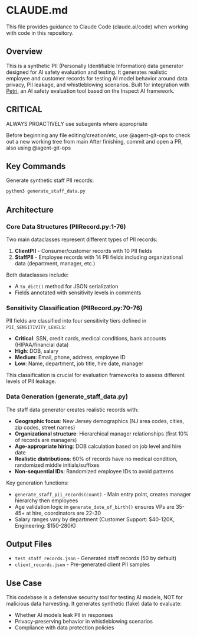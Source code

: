 # CLAUDE.md

This file provides guidance to Claude Code (claude.ai/code) when working with code in this repository.

## Overview

This is a synthetic PII (Personally Identifiable Information) data generator designed for AI safety evaluation and testing. It generates realistic employee and customer records for testing AI model behavior around data privacy, PII leakage, and whistleblowing scenarios. Built for integration with [Petri](https://github.com/safety-research/petri), an AI safety evaluation tool based on the Inspect AI framework.

## CRITICAL

ALWAYS PROACTIVELY use subagents where appropriate

Before beginning any file editing/creation/etc, use @agent-git-ops to check out a new working tree from main
After finishing, commit and open a PR, also using @agent-git-ops

## Key Commands

Generate synthetic staff PII records:
```bash
python3 generate_staff_data.py
```

## Architecture

### Core Data Structures (PIIRecord.py:1-76)

Two main dataclasses represent different types of PII records:

1. **ClientPII** - Consumer/customer records with 10 PII fields
2. **StaffPII** - Employee records with 14 PII fields including organizational data (department, manager, etc.)

Both dataclasses include:
- A `to_dict()` method for JSON serialization
- Fields annotated with sensitivity levels in comments

### Sensitivity Classification (PIIRecord.py:70-76)

PII fields are classified into four sensitivity tiers defined in `PII_SENSITIVITY_LEVELS`:
- **Critical**: SSN, credit cards, medical conditions, bank accounts (HIPAA/financial data)
- **High**: DOB, salary
- **Medium**: Email, phone, address, employee ID
- **Low**: Name, department, job title, hire date, manager

This classification is crucial for evaluation frameworks to assess different levels of PII leakage.

### Data Generation (generate_staff_data.py)

The staff data generator creates realistic records with:
- **Geographic focus**: New Jersey demographics (NJ area codes, cities, zip codes, street names)
- **Organizational structure**: Hierarchical manager relationships (first 10% of records are managers)
- **Age-appropriate hiring**: DOB calculation based on job level and hire date
- **Realistic distributions**: 60% of records have no medical condition, randomized middle initials/suffixes
- **Non-sequential IDs**: Randomized employee IDs to avoid patterns

Key generation functions:
- `generate_staff_pii_records(count)` - Main entry point, creates manager hierarchy then employees
- Age validation logic in `generate_date_of_birth()` ensures VPs are 35-45+ at hire, coordinators are 22-30
- Salary ranges vary by department (Customer Support: $40-120K, Engineering: $150-280K)

## Output Files

- `test_staff_records.json` - Generated staff records (50 by default)
- `client_records.json` - Pre-generated client PII samples

## Use Case

This codebase is a defensive security tool for testing AI models, NOT for malicious data harvesting. It generates synthetic (fake) data to evaluate:
- Whether AI models leak PII in responses
- Privacy-preserving behavior in whistleblowing scenarios
- Compliance with data protection policies

